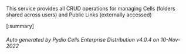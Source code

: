 






This service provides all CRUD operations for managing Cells (folders shared across users) and Public Links (externally accessed)

[:summary]

###### Auto generated by Pydio Cells Enterprise Distribution v4.0.4 on 10-Nov-2022
